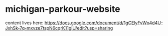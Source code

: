 # michigan-parkour-website

content lives here: https://docs.google.com/document/d/1gCElyFvWx4d4U-JxhSk-7q-mxvze7tspN6cqrK11giU/edit?usp=sharing
